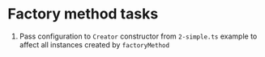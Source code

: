 # Factory method tasks

1. Pass configuration to `Creator` constructor from `2-simple.ts` example to affect all instances created by `factoryMethod`
